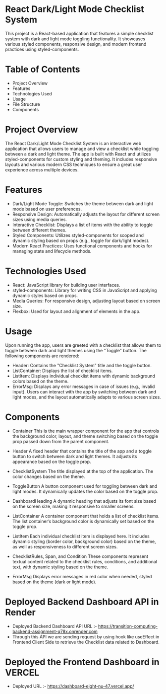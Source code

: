 # React Dark/Light Mode Checklist System
This project is a React-based application that features a simple checklist system with dark and light mode toggling functionality. It showcases various styled components, responsive design, and modern frontend practices using styled-components.

# Table of Contents
* Project Overview
* Features
* Technologies Used
* Usage
* File Structure
* Components
  
# Project Overview
The React Dark/Light Mode Checklist System is an interactive web application that allows users to manage and view a checklist while toggling between a dark and light theme. The app is built with React and utilizes styled-components for custom styling and theming. It includes responsive layouts and various modern CSS techniques to ensure a great user experience across multiple devices.

# Features
* Dark/Light Mode Toggle: Switches the theme between dark and light mode based on user preferences.
* Responsive Design: Automatically adjusts the layout for different screen sizes using media queries.
* Interactive Checklist: Displays a list of items with the ability to toggle between different themes.
* Styled Components: Utilizes styled-components for scoped and dynamic styling based on props (e.g., toggle for dark/light modes).
* Modern React Practices: Uses functional components and hooks for managing state and lifecycle methods.
  
# Technologies Used
* React: JavaScript library for building user interfaces.
* styled-components: Library for writing CSS in JavaScript and applying dynamic styles based on props.
* Media Queries: For responsive design, adjusting layout based on screen size.
* Flexbox: Used for layout and alignment of elements in the app.

# Usage
Upon running the app, users are greeted with a checklist that allows them to toggle between dark and light themes using the "Toggle" button. The following components are rendered:
* Header: Contains the "Checklist System" title and the toggle button.
* ListContainer: Displays the list of checklist items.
* ListItem: Displays individual checklist items with dynamic background colors based on the theme.
* ErrorMsg: Displays any error messages in case of issues (e.g., invalid input).
 Users can interact with the app by switching between dark and light modes, and the layout automatically adapts to various screen sizes.

# Components
* Container
This is the main wrapper component for the app that controls the background color, layout, and theme switching based on the toggle prop passed down from the parent component.

* Header
A fixed header that contains the title of the app and a toggle button to switch between dark and light themes. It adjusts its appearance based on the toggle prop.

* ChecklistSystem
The title displayed at the top of the application. The color changes based on the theme.

* ToggleButton
A button component used for toggling between dark and light modes. It dynamically updates the color based on the toggle prop.

* DashboardHeading
A dynamic heading that adjusts its font size based on the screen size, making it responsive to smaller screens.

* ListContainer
A container component that holds a list of checklist items. The list container’s background color is dynamically set based on the toggle prop.

* ListItem
Each individual checklist item is displayed here. It includes dynamic styling (border color, background color) based on the theme, as well as responsiveness to different screen sizes.

* ChecklistRules, Span, and Condition
These components represent textual content related to the checklist rules, conditions, and additional text, with dynamic styling based on the theme.

* ErrorMsg
Displays error messages in red color when needed, styled based on the theme (dark or light mode).
# Deployed Backend Dashboard API in Render 
* Deployed Backend Dashboard API URL :- https://transition-computing-backend-assignment-q78x.onrender.com
* Through this API we are sending request by using hook like useEffect in Frontend Client Side to retrieve the Checklist data related to Dashboard.

# Deployed the Frontend Dashboard in VERCEL 
* Deployed URL :- https://dashboard-eight-nu-47.vercel.app/
